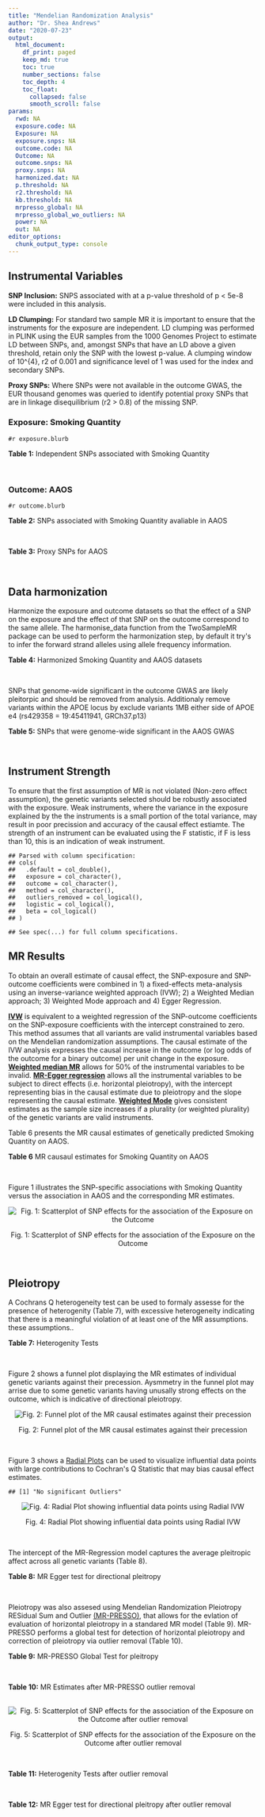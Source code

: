```yaml
---
title: "Mendelian Randomization Analysis"
author: "Dr. Shea Andrews"
date: "2020-07-23"
output:
  html_document:
    df_print: paged
    keep_md: true
    toc: true
    number_sections: false
    toc_depth: 4
    toc_float:
      collapsed: false
      smooth_scroll: false
params:
  rwd: NA
  exposure.code: NA
  Exposure: NA
  exposure.snps: NA
  outcome.code: NA
  Outcome: NA
  outcome.snps: NA
  proxy.snps: NA
  harmonized.dat: NA
  p.threshold: NA
  r2.threshold: NA
  kb.threshold: NA
  mrpresso_global: NA
  mrpresso_global_wo_outliers: NA
  power: NA
  out: NA
editor_options:
  chunk_output_type: console
---
```







## Instrumental Variables
**SNP Inclusion:** SNPS associated with at a p-value threshold of p < 5e-8 were included in this analysis.
<br>

**LD Clumping:** For standard two sample MR it is important to ensure that the instruments for the exposure are independent. LD clumping was performed in PLINK using the EUR samples from the 1000 Genomes Project to estimate LD between SNPs, and, amongst SNPs that have an LD above a given threshold, retain only the SNP with the lowest p-value. A clumping window of 10^{4}, r2 of 0.001 and significance level of 1 was used for the index and secondary SNPs.
<br>

**Proxy SNPs:** Where SNPs were not available in the outcome GWAS, the EUR thousand genomes was queried to identify potential proxy SNPs that are in linkage disequilibrium (r2 > 0.8) of the missing SNP.
<br>

### Exposure: Smoking Quantity
`#r exposure.blurb`
<br>

**Table 1:** Independent SNPs associated with Smoking Quantity
<div data-pagedtable="false">
  <script data-pagedtable-source type="application/json">
{"columns":[{"label":["SNP"],"name":[1],"type":["chr"],"align":["left"]},{"label":["CHROM"],"name":[2],"type":["dbl"],"align":["right"]},{"label":["POS"],"name":[3],"type":["dbl"],"align":["right"]},{"label":["REF"],"name":[4],"type":["chr"],"align":["left"]},{"label":["ALT"],"name":[5],"type":["chr"],"align":["left"]},{"label":["AF"],"name":[6],"type":["dbl"],"align":["right"]},{"label":["BETA"],"name":[7],"type":["dbl"],"align":["right"]},{"label":["SE"],"name":[8],"type":["dbl"],"align":["right"]},{"label":["Z"],"name":[9],"type":["dbl"],"align":["right"]},{"label":["P"],"name":[10],"type":["dbl"],"align":["right"]},{"label":["N"],"name":[11],"type":["dbl"],"align":["right"]},{"label":["TRAIT"],"name":[12],"type":["chr"],"align":["left"]}],"data":[{"1":"rs6663484","2":"1","3":"33878554","4":"T","5":"G","6":"0.3572470","7":"0.009431570","8":"0.001715454","9":"5.498","10":"3.843e-08","11":"335394","12":"Cigarettes_Per_Day"},{"1":"rs11264100","2":"1","3":"35591626","4":"A","5":"G","6":"0.8814240","7":"-0.010396900","8":"0.001714250","9":"-6.065","10":"1.323e-09","11":"335394","12":"Cigarettes_Per_Day"},{"1":"rs2072659","2":"1","3":"154548521","4":"C","5":"G","6":"0.1007260","7":"-0.012620500","8":"0.001711486","9":"-7.374","10":"1.659e-13","11":"335394","12":"Cigarettes_Per_Day"},{"1":"rs34973462","2":"1","3":"175993820","4":"C","5":"T","6":"0.4145770","7":"0.010078692","8":"0.001714646","9":"5.878","10":"4.157e-09","11":"335394","12":"Cigarettes_Per_Day"},{"1":"rs7599488","2":"2","3":"60718347","4":"C","5":"T","6":"0.4428680","7":"0.009946318","8":"0.001709871","9":"5.817","10":"5.974e-09","11":"337334","12":"Cigarettes_Per_Day"},{"1":"rs78408772","2":"2","3":"62710608","4":"C","5":"T","6":"0.0813701","7":"-0.009453846","8":"0.001710484","9":"-5.527","10":"3.250e-08","11":"337334","12":"Cigarettes_Per_Day"},{"1":"rs10204824","2":"2","3":"148372720","4":"A","5":"G","6":"0.5798550","7":"-0.012300300","8":"0.001706952","9":"-7.206","10":"5.754e-13","11":"337334","12":"Cigarettes_Per_Day"},{"1":"rs2084533","2":"3","3":"16872929","4":"C","5":"T","6":"0.3500730","7":"0.010643680","8":"0.001709005","9":"6.228","10":"4.718e-10","11":"337334","12":"Cigarettes_Per_Day"},{"1":"rs7431710","2":"3","3":"48935583","4":"G","5":"A","6":"0.6480000","7":"-0.012329218","8":"0.001711441","9":"-7.204","10":"5.832e-13","11":"335553","12":"Cigarettes_Per_Day"},{"1":"rs58889493","2":"3","3":"85622699","4":"T","5":"A","6":"0.6837700","7":"0.009410614","8":"0.001715074","9":"5.487","10":"4.095e-08","11":"335553","12":"Cigarettes_Per_Day"},{"1":"rs699165","2":"3","3":"136224697","4":"A","5":"G","6":"0.8056560","7":"0.009942930","8":"0.001709877","9":"5.815","10":"6.079e-09","11":"337334","12":"Cigarettes_Per_Day"},{"1":"rs28813180","2":"3","3":"158083918","4":"G","5":"A","6":"0.5027290","7":"-0.011008200","8":"0.001708552","9":"-6.443","10":"1.169e-10","11":"337334","12":"Cigarettes_Per_Day"},{"1":"rs1024323","2":"4","3":"3006043","4":"C","5":"T","6":"0.4675490","7":"-0.009949721","8":"0.001709868","9":"-5.819","10":"5.926e-09","11":"337334","12":"Cigarettes_Per_Day"},{"1":"rs11940255","2":"4","3":"67086288","4":"G","5":"A","6":"0.6773900","7":"-0.010943792","8":"0.001708633","9":"-6.405","10":"1.504e-10","11":"337334","12":"Cigarettes_Per_Day"},{"1":"rs10018253","2":"4","3":"67961464","4":"A","5":"C","6":"0.3268620","7":"0.022056800","8":"0.003634931","9":"6.068","10":"1.295e-09","11":"73380","12":"Cigarettes_Per_Day"},{"1":"rs7766641","2":"6","3":"26184102","4":"G","5":"A","6":"0.3434330","7":"-0.010904588","8":"0.001713211","9":"-6.365","10":"1.954e-10","11":"335553","12":"Cigarettes_Per_Day"},{"1":"rs215600","2":"7","3":"32333642","4":"G","5":"A","6":"0.6815510","7":"-0.016194228","8":"0.001702147","9":"-9.514","10":"1.829e-21","11":"337334","12":"Cigarettes_Per_Day"},{"1":"rs62447179","2":"7","3":"50339609","4":"G","5":"A","6":"0.3121600","7":"-0.009971783","8":"0.001709839","9":"-5.832","10":"5.466e-09","11":"337334","12":"Cigarettes_Per_Day"},{"1":"rs2741351","2":"8","3":"27418040","4":"A","5":"C","6":"0.8433190","7":"0.011704500","8":"0.001707690","9":"6.854","10":"7.189e-12","11":"337334","12":"Cigarettes_Per_Day"},{"1":"rs4236926","2":"8","3":"42578059","4":"T","5":"G","6":"0.7646630","7":"0.020466200","8":"0.001696893","9":"12.061","10":"1.700e-33","11":"337334","12":"Cigarettes_Per_Day"},{"1":"rs790564","2":"8","3":"64604218","4":"A","5":"C","6":"0.7583510","7":"-0.011035300","8":"0.001708519","9":"-6.459","10":"1.055e-10","11":"337334","12":"Cigarettes_Per_Day"},{"1":"rs112151537","2":"9","3":"136455785","4":"C","5":"T","6":"0.0419238","7":"0.012560790","8":"0.001706629","9":"7.360","10":"1.833e-13","11":"337334","12":"Cigarettes_Per_Day"},{"1":"rs3025383","2":"9","3":"136502369","4":"T","5":"C","6":"0.1737550","7":"-0.017286900","8":"0.001700802","9":"-10.164","10":"2.856e-24","11":"337334","12":"Cigarettes_Per_Day"},{"1":"rs11186852","2":"10","3":"93962124","4":"T","5":"C","6":"0.2589970","7":"0.009375700","8":"0.001710582","9":"5.481","10":"4.225e-08","11":"337334","12":"Cigarettes_Per_Day"},{"1":"rs7951365","2":"11","3":"16377044","4":"T","5":"C","6":"0.2905450","7":"0.011608000","8":"0.001707809","9":"6.797","10":"1.066e-11","11":"337334","12":"Cigarettes_Per_Day"},{"1":"rs10742683","2":"11","3":"43667625","4":"G","5":"A","6":"0.4711050","7":"-0.009435166","8":"0.001710509","9":"-5.516","10":"3.470e-08","11":"337334","12":"Cigarettes_Per_Day"},{"1":"rs113001570","2":"11","3":"46737412","4":"A","5":"T","6":"0.0538378","7":"0.010525000","8":"0.001709153","9":"6.158","10":"7.383e-10","11":"337334","12":"Cigarettes_Per_Day"},{"1":"rs7125588","2":"11","3":"113436072","4":"A","5":"G","6":"0.3864800","7":"-0.011853500","8":"0.001707506","9":"-6.942","10":"3.875e-12","11":"337334","12":"Cigarettes_Per_Day"},{"1":"rs11846838","2":"14","3":"104184737","4":"G","5":"A","6":"0.3943150","7":"0.010082117","8":"0.001709703","9":"5.897","10":"3.700e-09","11":"337334","12":"Cigarettes_Per_Day"},{"1":"rs632811","2":"15","3":"59155050","4":"A","5":"G","6":"0.3428420","7":"-0.011826700","8":"0.001832742","9":"-6.453","10":"1.097e-10","11":"292829","12":"Cigarettes_Per_Day"},{"1":"rs10519203","2":"15","3":"78814046","4":"G","5":"A","6":"0.6650290","7":"-0.060766535","8":"0.001663652","9":"-36.526","10":"4.310e-292","11":"330721","12":"Cigarettes_Per_Day"},{"1":"rs4887093","2":"15","3":"79043853","4":"C","5":"G","6":"0.3424310","7":"-0.030542300","8":"0.003612337","9":"-8.455","10":"2.780e-17","11":"73380","12":"Cigarettes_Per_Day"},{"1":"rs182317","2":"15","3":"89943601","4":"G","5":"T","6":"0.3247800","7":"-0.010572371","8":"0.001726101","9":"-6.125","10":"9.082e-10","11":"330721","12":"Cigarettes_Per_Day"},{"1":"rs1592485","2":"16","3":"52093549","4":"C","5":"A","6":"0.6552290","7":"-0.011163824","8":"0.001713294","9":"-6.516","10":"7.210e-11","11":"335394","12":"Cigarettes_Per_Day"},{"1":"rs12924872","2":"16","3":"69552215","4":"C","5":"T","6":"0.4650860","7":"-0.009492899","8":"0.001715378","9":"-5.534","10":"3.130e-08","11":"335394","12":"Cigarettes_Per_Day"},{"1":"rs258321","2":"16","3":"89756473","4":"A","5":"G","6":"0.3990170","7":"0.011058400","8":"0.001713425","9":"6.454","10":"1.086e-10","11":"335394","12":"Cigarettes_Per_Day"},{"1":"rs4485470","2":"18","3":"62125063","4":"G","5":"A","6":"0.6147690","7":"-0.010643685","8":"0.001709005","9":"-6.228","10":"4.729e-10","11":"337334","12":"Cigarettes_Per_Day"},{"1":"rs59208569","2":"19","3":"4044424","4":"G","5":"C","6":"0.8391680","7":"0.010931927","8":"0.001708648","9":"6.398","10":"1.576e-10","11":"337334","12":"Cigarettes_Per_Day"},{"1":"rs34406232","2":"19","3":"41305530","4":"C","5":"A","6":"0.0251468","7":"-0.016630341","8":"0.001718543","9":"-9.677","10":"3.793e-22","11":"330721","12":"Cigarettes_Per_Day"},{"1":"rs56113850","2":"19","3":"41353107","4":"T","5":"C","6":"0.5750370","7":"0.036126600","8":"0.001694336","9":"21.322","10":"7.140e-101","11":"330721","12":"Cigarettes_Per_Day"},{"1":"rs117875279","2":"19","3":"41498715","4":"G","5":"A","6":"0.0172289","7":"-0.010721377","8":"0.001725914","9":"-6.212","10":"5.230e-10","11":"330721","12":"Cigarettes_Per_Day"},{"1":"rs6078373","2":"20","3":"11863500","4":"G","5":"A","6":"0.4282090","7":"0.011213272","8":"0.001708299","9":"6.564","10":"5.243e-11","11":"337334","12":"Cigarettes_Per_Day"},{"1":"rs1737894","2":"20","3":"31054702","4":"C","5":"G","6":"0.4553280","7":"0.011746800","8":"0.001707638","9":"6.879","10":"6.042e-12","11":"337334","12":"Cigarettes_Per_Day"},{"1":"rs2273500","2":"20","3":"61986949","4":"T","5":"C","6":"0.1678790","7":"0.018190100","8":"0.001699691","9":"10.702","10":"9.928e-27","11":"337334","12":"Cigarettes_Per_Day"},{"1":"rs7281463","2":"21","3":"40520783","4":"A","5":"C","6":"0.3389620","7":"0.009589740","8":"0.001710316","9":"5.607","10":"2.061e-08","11":"337334","12":"Cigarettes_Per_Day"}],"options":{"columns":{"min":{},"max":[10]},"rows":{"min":[10],"max":[10]},"pages":{}}}
  </script>
</div>
<br>

### Outcome: AAOS
`#r outcome.blurb`
<br>

**Table 2:** SNPs associated with Smoking Quantity avaliable in AAOS
<div data-pagedtable="false">
  <script data-pagedtable-source type="application/json">
{"columns":[{"label":["SNP"],"name":[1],"type":["chr"],"align":["left"]},{"label":["CHROM"],"name":[2],"type":["dbl"],"align":["right"]},{"label":["POS"],"name":[3],"type":["dbl"],"align":["right"]},{"label":["REF"],"name":[4],"type":["chr"],"align":["left"]},{"label":["ALT"],"name":[5],"type":["chr"],"align":["left"]},{"label":["AF"],"name":[6],"type":["dbl"],"align":["right"]},{"label":["BETA"],"name":[7],"type":["dbl"],"align":["right"]},{"label":["SE"],"name":[8],"type":["dbl"],"align":["right"]},{"label":["Z"],"name":[9],"type":["dbl"],"align":["right"]},{"label":["P"],"name":[10],"type":["dbl"],"align":["right"]},{"label":["N"],"name":[11],"type":["dbl"],"align":["right"]},{"label":["TRAIT"],"name":[12],"type":["chr"],"align":["left"]}],"data":[{"1":"rs6663484","2":"1","3":"33878554","4":"T","5":"G","6":"0.3541","7":"-0.0279","8":"0.0143","9":"-1.9510500","10":"0.051180","11":"40255","12":"AAOS"},{"1":"rs11264100","2":"1","3":"35591626","4":"A","5":"G","6":"0.8889","7":"-0.0297","8":"0.0420","9":"-0.7071430","10":"0.479200","11":"40255","12":"AAOS"},{"1":"rs2072659","2":"1","3":"154548521","4":"C","5":"G","6":"0.1113","7":"-0.0228","8":"0.0518","9":"-0.4401540","10":"0.660300","11":"40255","12":"AAOS"},{"1":"rs34973462","2":"1","3":"175993820","4":"C","5":"T","6":"0.3430","7":"-0.0224","8":"0.0130","9":"-1.7230769","10":"0.085150","11":"40255","12":"AAOS"},{"1":"rs7599488","2":"2","3":"60718347","4":"C","5":"T","6":"0.4209","7":"-0.0049","8":"0.0195","9":"-0.2512821","10":"0.801700","11":"40255","12":"AAOS"},{"1":"rs78408772","2":"2","3":"62710608","4":"C","5":"T","6":"0.1124","7":"0.0333","8":"0.0419","9":"0.7947494","10":"0.426700","11":"40255","12":"AAOS"},{"1":"rs10204824","2":"2","3":"148372720","4":"A","5":"G","6":"0.6676","7":"-0.0262","8":"0.0273","9":"-0.9597070","10":"0.337300","11":"40255","12":"AAOS"},{"1":"rs2084533","2":"3","3":"16872929","4":"C","5":"T","6":"0.3091","7":"0.0099","8":"0.0132","9":"0.7500000","10":"0.455600","11":"40255","12":"AAOS"},{"1":"rs7431710","2":"3","3":"48935583","4":"G","5":"A","6":"0.6491","7":"0.0091","8":"0.0127","9":"0.7165354","10":"0.472700","11":"40255","12":"AAOS"},{"1":"rs58889493","2":"3","3":"85622699","4":"T","5":"A","6":"0.6195","7":"0.0227","8":"0.0263","9":"0.8631179","10":"0.387400","11":"40255","12":"AAOS"},{"1":"rs699165","2":"3","3":"136224697","4":"A","5":"G","6":"0.7263","7":"-0.0186","8":"0.0293","9":"-0.6348120","10":"0.524800","11":"40255","12":"AAOS"},{"1":"rs28813180","2":"3","3":"158083918","4":"G","5":"A","6":"0.5016","7":"0.0036","8":"0.0121","9":"0.2975207","10":"0.767500","11":"40255","12":"AAOS"},{"1":"rs1024323","2":"4","3":"3006043","4":"C","5":"T","6":"0.3766","7":"-0.0026","8":"0.0124","9":"-0.2096774","10":"0.833100","11":"40255","12":"AAOS"},{"1":"rs11940255","2":"4","3":"67086288","4":"G","5":"A","6":"0.6939","7":"-0.0251","8":"0.0148","9":"-1.6959459","10":"0.089990","11":"40255","12":"AAOS"},{"1":"rs10018253","2":"4","3":"67961464","4":"A","5":"C","6":"0.2547","7":"-0.0114","8":"0.0139","9":"-0.8201440","10":"0.414300","11":"40255","12":"AAOS"},{"1":"rs7766641","2":"6","3":"26184102","4":"G","5":"A","6":"0.2708","7":"0.0023","8":"0.0212","9":"0.1084906","10":"0.914700","11":"40255","12":"AAOS"},{"1":"rs215600","2":"7","3":"32333642","4":"G","5":"A","6":"0.6426","7":"-0.0250","8":"0.0126","9":"-1.9841270","10":"0.046860","11":"40255","12":"AAOS"},{"1":"rs62447179","2":"7","3":"50339609","4":"G","5":"A","6":"0.2907","7":"0.0113","8":"0.0151","9":"0.7483444","10":"0.453100","11":"40255","12":"AAOS"},{"1":"rs2741351","2":"8","3":"27418040","4":"A","5":"C","6":"0.8331","7":"0.0329","8":"0.0253","9":"1.3004000","10":"0.192500","11":"40255","12":"AAOS"},{"1":"rs4236926","2":"8","3":"42578059","4":"T","5":"G","6":"0.7782","7":"0.0377","8":"0.0233","9":"1.6180300","10":"0.105000","11":"40255","12":"AAOS"},{"1":"rs790564","2":"8","3":"64604218","4":"A","5":"C","6":"0.7271","7":"0.0210","8":"0.0151","9":"1.3907300","10":"0.165400","11":"40255","12":"AAOS"},{"1":"rs112151537","2":"9","3":"136455785","4":"C","5":"T","6":"0.0521","7":"-0.0097","8":"0.0734","9":"-0.1321526","10":"0.894700","11":"40255","12":"AAOS"},{"1":"rs3025383","2":"9","3":"136502369","4":"T","5":"C","6":"0.1812","7":"-0.0328","8":"0.0255","9":"-1.2862700","10":"0.197700","11":"40255","12":"AAOS"},{"1":"rs11186852","2":"10","3":"93962124","4":"T","5":"C","6":"0.2868","7":"-0.0056","8":"0.0150","9":"-0.3733330","10":"0.709900","11":"40255","12":"AAOS"},{"1":"rs7951365","2":"11","3":"16377044","4":"T","5":"C","6":"0.3203","7":"0.0415","8":"0.0131","9":"3.1679400","10":"0.001540","11":"40255","12":"AAOS"},{"1":"rs10742683","2":"11","3":"43667625","4":"G","5":"A","6":"0.4129","7":"-0.0102","8":"0.0193","9":"-0.5284974","10":"0.597800","11":"40255","12":"AAOS"},{"1":"rs113001570","2":"11","3":"46737412","4":"A","5":"T","6":"0.0548","7":"-0.0105","8":"0.0589","9":"-0.1782680","10":"0.858700","11":"40255","12":"AAOS"},{"1":"rs7125588","2":"11","3":"113436072","4":"A","5":"G","6":"0.4382","7":"-0.0224","8":"0.0123","9":"-1.8211400","10":"0.068210","11":"40255","12":"AAOS"},{"1":"rs11846838","2":"14","3":"104184737","4":"G","5":"A","6":"0.3064","7":"-0.0373","8":"0.0281","9":"-1.3274021","10":"0.183700","11":"40255","12":"AAOS"},{"1":"rs632811","2":"15","3":"59155050","4":"A","5":"G","6":"0.3167","7":"-0.0841","8":"0.0285","9":"-2.9508800","10":"0.003204","11":"40255","12":"AAOS"},{"1":"rs10519203","2":"15","3":"78814046","4":"G","5":"A","6":"0.6596","7":"0.0016","8":"0.0129","9":"0.1240310","10":"0.901300","11":"40255","12":"AAOS"},{"1":"rs4887093","2":"15","3":"79043853","4":"C","5":"T","6":"0.9711","7":"0.1480","8":"0.1435","9":"1.0313589","10":"0.302300","11":"40255","12":"AAOS"},{"1":"rs182317","2":"15","3":"89943601","4":"G","5":"T","6":"0.3373","7":"0.0030","8":"0.0277","9":"0.1083032","10":"0.912500","11":"40255","12":"AAOS"},{"1":"rs1592485","2":"16","3":"52093549","4":"C","5":"A","6":"0.6119","7":"-0.0171","8":"0.0124","9":"-1.3790323","10":"0.166500","11":"40255","12":"AAOS"},{"1":"rs12924872","2":"16","3":"69552215","4":"C","5":"T","6":"0.4668","7":"-0.0181","8":"0.0137","9":"-1.3211679","10":"0.187800","11":"40255","12":"AAOS"},{"1":"rs258321","2":"16","3":"89756473","4":"A","5":"G","6":"0.4758","7":"-0.0198","8":"0.0260","9":"-0.7615380","10":"0.447500","11":"40255","12":"AAOS"},{"1":"rs4485470","2":"18","3":"62125063","4":"G","5":"A","6":"0.5787","7":"-0.0376","8":"0.0261","9":"-1.4406130","10":"0.149900","11":"40255","12":"AAOS"},{"1":"rs59208569","2":"19","3":"4044424","4":"G","5":"C","6":"0.8208","7":"0.0491","8":"0.0365","9":"1.3452055","10":"0.179200","11":"40255","12":"AAOS"},{"1":"rs34406232","2":"19","3":"41305530","4":"C","5":"A","6":"0.0234","7":"0.0541","8":"0.0453","9":"1.1942605","10":"0.232700","11":"40255","12":"AAOS"},{"1":"rs56113850","2":"19","3":"41353107","4":"T","5":"C","6":"0.5553","7":"-0.0297","8":"0.0289","9":"-1.0276800","10":"0.303700","11":"40255","12":"AAOS"},{"1":"rs117875279","2":"19","3":"41498715","4":"G","5":"A","6":"0.0116","7":"0.0813","8":"0.0664","9":"1.2243976","10":"0.220900","11":"40255","12":"AAOS"},{"1":"rs6078373","2":"20","3":"11863500","4":"G","5":"A","6":"0.3981","7":"0.0067","8":"0.0125","9":"0.5360000","10":"0.589300","11":"40255","12":"AAOS"},{"1":"rs1737894","2":"20","3":"31054702","4":"C","5":"G","6":"0.3784","7":"-0.0050","8":"0.0195","9":"-0.2564100","10":"0.797800","11":"40255","12":"AAOS"},{"1":"rs2273500","2":"20","3":"61986949","4":"T","5":"C","6":"0.1516","7":"0.0176","8":"0.0443","9":"0.3972910","10":"0.690300","11":"40255","12":"AAOS"},{"1":"rs7281463","2":"21","3":"40520783","4":"A","5":"C","6":"0.4175","7":"-0.0183","8":"0.0137","9":"-1.3357700","10":"0.181800","11":"40255","12":"AAOS"}],"options":{"columns":{"min":{},"max":[10]},"rows":{"min":[10],"max":[10]},"pages":{}}}
  </script>
</div>
<br>

**Table 3:** Proxy SNPs for AAOS
<div data-pagedtable="false">
  <script data-pagedtable-source type="application/json">
{"columns":[{"label":["proxy.outcome"],"name":[1],"type":["lgl"],"align":["right"]},{"label":["target_snp"],"name":[2],"type":["lgl"],"align":["right"]},{"label":["proxy_snp"],"name":[3],"type":["lgl"],"align":["right"]},{"label":["ld.r2"],"name":[4],"type":["lgl"],"align":["right"]},{"label":["Dprime"],"name":[5],"type":["lgl"],"align":["right"]},{"label":["ref.proxy"],"name":[6],"type":["lgl"],"align":["right"]},{"label":["alt.proxy"],"name":[7],"type":["lgl"],"align":["right"]},{"label":["CHROM"],"name":[8],"type":["lgl"],"align":["right"]},{"label":["POS"],"name":[9],"type":["lgl"],"align":["right"]},{"label":["ALT.proxy"],"name":[10],"type":["lgl"],"align":["right"]},{"label":["REF.proxy"],"name":[11],"type":["lgl"],"align":["right"]},{"label":["AF"],"name":[12],"type":["lgl"],"align":["right"]},{"label":["BETA"],"name":[13],"type":["lgl"],"align":["right"]},{"label":["SE"],"name":[14],"type":["lgl"],"align":["right"]},{"label":["P"],"name":[15],"type":["lgl"],"align":["right"]},{"label":["N"],"name":[16],"type":["lgl"],"align":["right"]},{"label":["ref"],"name":[17],"type":["lgl"],"align":["right"]},{"label":["alt"],"name":[18],"type":["lgl"],"align":["right"]},{"label":["ALT"],"name":[19],"type":["lgl"],"align":["right"]},{"label":["REF"],"name":[20],"type":["lgl"],"align":["right"]},{"label":["PHASE"],"name":[21],"type":["lgl"],"align":["right"]}],"data":[{"1":"NA","2":"NA","3":"NA","4":"NA","5":"NA","6":"NA","7":"NA","8":"NA","9":"NA","10":"NA","11":"NA","12":"NA","13":"NA","14":"NA","15":"NA","16":"NA","17":"NA","18":"NA","19":"NA","20":"NA","21":"NA"}],"options":{"columns":{"min":{},"max":[10]},"rows":{"min":[10],"max":[10]},"pages":{}}}
  </script>
</div>
<br>

## Data harmonization
Harmonize the exposure and outcome datasets so that the effect of a SNP on the exposure and the effect of that SNP on the outcome correspond to the same allele. The harmonise_data function from the TwoSampleMR package can be used to perform the harmonization step, by default it try's to infer the forward strand alleles using allele frequency information.
<br>

**Table 4:** Harmonized Smoking Quantity and AAOS datasets
<div data-pagedtable="false">
  <script data-pagedtable-source type="application/json">
{"columns":[{"label":["SNP"],"name":[1],"type":["chr"],"align":["left"]},{"label":["effect_allele.exposure"],"name":[2],"type":["chr"],"align":["left"]},{"label":["other_allele.exposure"],"name":[3],"type":["chr"],"align":["left"]},{"label":["effect_allele.outcome"],"name":[4],"type":["chr"],"align":["left"]},{"label":["other_allele.outcome"],"name":[5],"type":["chr"],"align":["left"]},{"label":["beta.exposure"],"name":[6],"type":["dbl"],"align":["right"]},{"label":["beta.outcome"],"name":[7],"type":["dbl"],"align":["right"]},{"label":["eaf.exposure"],"name":[8],"type":["dbl"],"align":["right"]},{"label":["eaf.outcome"],"name":[9],"type":["dbl"],"align":["right"]},{"label":["remove"],"name":[10],"type":["lgl"],"align":["right"]},{"label":["palindromic"],"name":[11],"type":["lgl"],"align":["right"]},{"label":["ambiguous"],"name":[12],"type":["lgl"],"align":["right"]},{"label":["id.outcome"],"name":[13],"type":["chr"],"align":["left"]},{"label":["chr.outcome"],"name":[14],"type":["dbl"],"align":["right"]},{"label":["pos.outcome"],"name":[15],"type":["dbl"],"align":["right"]},{"label":["se.outcome"],"name":[16],"type":["dbl"],"align":["right"]},{"label":["z.outcome"],"name":[17],"type":["dbl"],"align":["right"]},{"label":["pval.outcome"],"name":[18],"type":["dbl"],"align":["right"]},{"label":["samplesize.outcome"],"name":[19],"type":["dbl"],"align":["right"]},{"label":["outcome"],"name":[20],"type":["chr"],"align":["left"]},{"label":["mr_keep.outcome"],"name":[21],"type":["lgl"],"align":["right"]},{"label":["pval_origin.outcome"],"name":[22],"type":["chr"],"align":["left"]},{"label":["chr.exposure"],"name":[23],"type":["dbl"],"align":["right"]},{"label":["pos.exposure"],"name":[24],"type":["dbl"],"align":["right"]},{"label":["se.exposure"],"name":[25],"type":["dbl"],"align":["right"]},{"label":["z.exposure"],"name":[26],"type":["dbl"],"align":["right"]},{"label":["pval.exposure"],"name":[27],"type":["dbl"],"align":["right"]},{"label":["samplesize.exposure"],"name":[28],"type":["dbl"],"align":["right"]},{"label":["exposure"],"name":[29],"type":["chr"],"align":["left"]},{"label":["mr_keep.exposure"],"name":[30],"type":["lgl"],"align":["right"]},{"label":["pval_origin.exposure"],"name":[31],"type":["chr"],"align":["left"]},{"label":["id.exposure"],"name":[32],"type":["chr"],"align":["left"]},{"label":["action"],"name":[33],"type":["dbl"],"align":["right"]},{"label":["mr_keep"],"name":[34],"type":["lgl"],"align":["right"]},{"label":["pt"],"name":[35],"type":["dbl"],"align":["right"]},{"label":["pleitropy_keep"],"name":[36],"type":["lgl"],"align":["right"]},{"label":["mrpresso_RSSobs"],"name":[37],"type":["dbl"],"align":["right"]},{"label":["mrpresso_pval"],"name":[38],"type":["dbl"],"align":["right"]},{"label":["mrpresso_keep"],"name":[39],"type":["lgl"],"align":["right"]}],"data":[{"1":"rs10018253","2":"C","3":"A","4":"C","5":"A","6":"0.022056800","7":"-0.0114","8":"0.3268620","9":"0.2547","10":"FALSE","11":"FALSE","12":"FALSE","13":"oUbR69","14":"4","15":"67961464","16":"0.0139","17":"-0.8201440","18":"0.414300","19":"40255","20":"Huang2017aaos","21":"TRUE","22":"reported","23":"4","24":"67961464","25":"0.003634931","26":"6.068","27":"1.295e-09","28":"73380","29":"Liu2019smkcpd23andMe","30":"TRUE","31":"reported","32":"4Xa8Qv","33":"2","34":"TRUE","35":"5e-08","36":"TRUE","37":"2.521390e-04","38":"1.0000","39":"TRUE"},{"1":"rs10204824","2":"G","3":"A","4":"G","5":"A","6":"-0.012300300","7":"-0.0262","8":"0.5798550","9":"0.6676","10":"FALSE","11":"FALSE","12":"FALSE","13":"oUbR69","14":"2","15":"148372720","16":"0.0273","17":"-0.9597070","18":"0.337300","19":"40255","20":"Huang2017aaos","21":"TRUE","22":"reported","23":"2","24":"148372720","25":"0.001706952","26":"-7.206","27":"5.754e-13","28":"337334","29":"Liu2019smkcpd23andMe","30":"TRUE","31":"reported","32":"4Xa8Qv","33":"2","34":"TRUE","35":"5e-08","36":"TRUE","37":"5.927172e-04","38":"1.0000","39":"TRUE"},{"1":"rs1024323","2":"T","3":"C","4":"T","5":"C","6":"-0.009949721","7":"-0.0026","8":"0.4675490","9":"0.3766","10":"FALSE","11":"FALSE","12":"FALSE","13":"oUbR69","14":"4","15":"3006043","16":"0.0124","17":"-0.2096774","18":"0.833100","19":"40255","20":"Huang2017aaos","21":"TRUE","22":"reported","23":"4","24":"3006043","25":"0.001709868","26":"-5.819","27":"5.926e-09","28":"337334","29":"Liu2019smkcpd23andMe","30":"TRUE","31":"reported","32":"4Xa8Qv","33":"2","34":"TRUE","35":"5e-08","36":"TRUE","37":"1.042873e-06","38":"1.0000","39":"TRUE"},{"1":"rs10519203","2":"A","3":"G","4":"A","5":"G","6":"-0.060766535","7":"0.0016","8":"0.6650290","9":"0.6596","10":"FALSE","11":"FALSE","12":"FALSE","13":"oUbR69","14":"15","15":"78814046","16":"0.0129","17":"0.1240310","18":"0.901300","19":"40255","20":"Huang2017aaos","21":"TRUE","22":"reported","23":"15","24":"78814046","25":"0.001663652","26":"-36.526","27":"1.000e-200","28":"330721","29":"Liu2019smkcpd23andMe","30":"TRUE","31":"reported","32":"4Xa8Qv","33":"2","34":"TRUE","35":"5e-08","36":"TRUE","37":"5.677560e-04","38":"1.0000","39":"TRUE"},{"1":"rs10742683","2":"A","3":"G","4":"A","5":"G","6":"-0.009435166","7":"-0.0102","8":"0.4711050","9":"0.4129","10":"FALSE","11":"FALSE","12":"FALSE","13":"oUbR69","14":"11","15":"43667625","16":"0.0193","17":"-0.5284974","18":"0.597800","19":"40255","20":"Huang2017aaos","21":"TRUE","22":"reported","23":"11","24":"43667625","25":"0.001710509","26":"-5.516","27":"3.470e-08","28":"337334","29":"Liu2019smkcpd23andMe","30":"TRUE","31":"reported","32":"4Xa8Qv","33":"2","34":"TRUE","35":"5e-08","36":"TRUE","37":"7.634323e-05","38":"1.0000","39":"TRUE"},{"1":"rs11186852","2":"C","3":"T","4":"C","5":"T","6":"0.009375700","7":"-0.0056","8":"0.2589970","9":"0.2868","10":"FALSE","11":"FALSE","12":"FALSE","13":"oUbR69","14":"10","15":"93962124","16":"0.0150","17":"-0.3733330","18":"0.709900","19":"40255","20":"Huang2017aaos","21":"TRUE","22":"reported","23":"10","24":"93962124","25":"0.001710582","26":"5.481","27":"4.225e-08","28":"337334","29":"Liu2019smkcpd23andMe","30":"TRUE","31":"reported","32":"4Xa8Qv","33":"2","34":"TRUE","35":"5e-08","36":"TRUE","37":"5.138743e-05","38":"1.0000","39":"TRUE"},{"1":"rs112151537","2":"T","3":"C","4":"T","5":"C","6":"0.012560790","7":"-0.0097","8":"0.0419238","9":"0.0521","10":"FALSE","11":"FALSE","12":"FALSE","13":"oUbR69","14":"9","15":"136455785","16":"0.0734","17":"-0.1321526","18":"0.894700","19":"40255","20":"Huang2017aaos","21":"TRUE","22":"reported","23":"9","24":"136455785","25":"0.001706629","26":"7.360","27":"1.833e-13","28":"337334","29":"Liu2019smkcpd23andMe","30":"TRUE","31":"reported","32":"4Xa8Qv","33":"2","34":"TRUE","35":"5e-08","36":"TRUE","37":"1.373777e-04","38":"1.0000","39":"TRUE"},{"1":"rs11264100","2":"G","3":"A","4":"G","5":"A","6":"-0.010396900","7":"-0.0297","8":"0.8814240","9":"0.8889","10":"FALSE","11":"FALSE","12":"FALSE","13":"oUbR69","14":"1","15":"35591626","16":"0.0420","17":"-0.7071430","18":"0.479200","19":"40255","20":"Huang2017aaos","21":"TRUE","22":"reported","23":"1","24":"35591626","25":"0.001714250","26":"-6.065","27":"1.323e-09","28":"335394","29":"Liu2019smkcpd23andMe","30":"TRUE","31":"reported","32":"4Xa8Qv","33":"2","34":"TRUE","35":"5e-08","36":"TRUE","37":"7.881869e-04","38":"1.0000","39":"TRUE"},{"1":"rs113001570","2":"T","3":"A","4":"T","5":"A","6":"0.010525000","7":"-0.0105","8":"0.0538378","9":"0.0548","10":"FALSE","11":"TRUE","12":"FALSE","13":"oUbR69","14":"11","15":"46737412","16":"0.0589","17":"-0.1782680","18":"0.858700","19":"40255","20":"Huang2017aaos","21":"TRUE","22":"reported","23":"11","24":"46737412","25":"0.001709153","26":"6.158","27":"7.383e-10","28":"337334","29":"Liu2019smkcpd23andMe","30":"TRUE","31":"reported","32":"4Xa8Qv","33":"2","34":"TRUE","35":"5e-08","36":"TRUE","37":"1.487352e-04","38":"1.0000","39":"TRUE"},{"1":"rs117875279","2":"A","3":"G","4":"A","5":"G","6":"-0.010721377","7":"0.0813","8":"0.0172289","9":"0.0116","10":"FALSE","11":"FALSE","12":"FALSE","13":"oUbR69","14":"19","15":"41498715","16":"0.0664","17":"1.2243976","18":"0.220900","19":"40255","20":"Huang2017aaos","21":"TRUE","22":"reported","23":"19","24":"41498715","25":"0.001725914","26":"-6.212","27":"5.230e-10","28":"330721","29":"Liu2019smkcpd23andMe","30":"TRUE","31":"reported","32":"4Xa8Qv","33":"2","34":"TRUE","35":"5e-08","36":"TRUE","37":"6.900481e-03","38":"1.0000","39":"TRUE"},{"1":"rs11846838","2":"A","3":"G","4":"A","5":"G","6":"0.010082117","7":"-0.0373","8":"0.3943150","9":"0.3064","10":"FALSE","11":"FALSE","12":"FALSE","13":"oUbR69","14":"14","15":"104184737","16":"0.0281","17":"-1.3274021","18":"0.183700","19":"40255","20":"Huang2017aaos","21":"TRUE","22":"reported","23":"14","24":"104184737","25":"0.001709703","26":"5.897","27":"3.700e-09","28":"337334","29":"Liu2019smkcpd23andMe","30":"TRUE","31":"reported","32":"4Xa8Qv","33":"2","34":"TRUE","35":"5e-08","36":"TRUE","37":"1.523672e-03","38":"1.0000","39":"TRUE"},{"1":"rs11940255","2":"A","3":"G","4":"A","5":"G","6":"-0.010943792","7":"-0.0251","8":"0.6773900","9":"0.6939","10":"FALSE","11":"FALSE","12":"FALSE","13":"oUbR69","14":"4","15":"67086288","16":"0.0148","17":"-1.6959459","18":"0.089990","19":"40255","20":"Huang2017aaos","21":"TRUE","22":"reported","23":"4","24":"67086288","25":"0.001708633","26":"-6.405","27":"1.504e-10","28":"337334","29":"Liu2019smkcpd23andMe","30":"TRUE","31":"reported","32":"4Xa8Qv","33":"2","34":"TRUE","35":"5e-08","36":"TRUE","37":"5.594126e-04","38":"1.0000","39":"TRUE"},{"1":"rs12924872","2":"T","3":"C","4":"T","5":"C","6":"-0.009492899","7":"-0.0181","8":"0.4650860","9":"0.4668","10":"FALSE","11":"FALSE","12":"FALSE","13":"oUbR69","14":"16","15":"69552215","16":"0.0137","17":"-1.3211679","18":"0.187800","19":"40255","20":"Huang2017aaos","21":"TRUE","22":"reported","23":"16","24":"69552215","25":"0.001715378","26":"-5.534","27":"3.130e-08","28":"335394","29":"Liu2019smkcpd23andMe","30":"TRUE","31":"reported","32":"4Xa8Qv","33":"2","34":"TRUE","35":"5e-08","36":"TRUE","37":"2.812021e-04","38":"1.0000","39":"TRUE"},{"1":"rs1592485","2":"A","3":"C","4":"A","5":"C","6":"-0.011163824","7":"-0.0171","8":"0.6552290","9":"0.6119","10":"FALSE","11":"FALSE","12":"FALSE","13":"oUbR69","14":"16","15":"52093549","16":"0.0124","17":"-1.3790323","18":"0.166500","19":"40255","20":"Huang2017aaos","21":"TRUE","22":"reported","23":"16","24":"52093549","25":"0.001713294","26":"-6.516","27":"7.210e-11","28":"335394","29":"Liu2019smkcpd23andMe","30":"TRUE","31":"reported","32":"4Xa8Qv","33":"2","34":"TRUE","35":"5e-08","36":"TRUE","37":"2.436734e-04","38":"1.0000","39":"TRUE"},{"1":"rs1737894","2":"G","3":"C","4":"G","5":"C","6":"0.011746800","7":"-0.0050","8":"0.4553280","9":"0.3784","10":"FALSE","11":"TRUE","12":"TRUE","13":"oUbR69","14":"20","15":"31054702","16":"0.0195","17":"-0.2564100","18":"0.797800","19":"40255","20":"Huang2017aaos","21":"TRUE","22":"reported","23":"20","24":"31054702","25":"0.001707638","26":"6.879","27":"6.042e-12","28":"337334","29":"Liu2019smkcpd23andMe","30":"TRUE","31":"reported","32":"4Xa8Qv","33":"2","34":"FALSE","35":"5e-08","36":"TRUE","37":"NA","38":"NA","39":"NA"},{"1":"rs182317","2":"T","3":"G","4":"T","5":"G","6":"-0.010572371","7":"0.0030","8":"0.3247800","9":"0.3373","10":"FALSE","11":"FALSE","12":"FALSE","13":"oUbR69","14":"15","15":"89943601","16":"0.0277","17":"0.1083032","18":"0.912500","19":"40255","20":"Huang2017aaos","21":"TRUE","22":"reported","23":"15","24":"89943601","25":"0.001726101","26":"-6.125","27":"9.082e-10","28":"330721","29":"Liu2019smkcpd23andMe","30":"TRUE","31":"reported","32":"4Xa8Qv","33":"2","34":"TRUE","35":"5e-08","36":"TRUE","37":"2.218696e-05","38":"1.0000","39":"TRUE"},{"1":"rs2072659","2":"G","3":"C","4":"G","5":"C","6":"-0.012620500","7":"-0.0228","8":"0.1007260","9":"0.1113","10":"FALSE","11":"TRUE","12":"FALSE","13":"oUbR69","14":"1","15":"154548521","16":"0.0518","17":"-0.4401540","18":"0.660300","19":"40255","20":"Huang2017aaos","21":"TRUE","22":"reported","23":"1","24":"154548521","25":"0.001711486","26":"-7.374","27":"1.659e-13","28":"335394","29":"Liu2019smkcpd23andMe","30":"TRUE","31":"reported","32":"4Xa8Qv","33":"2","34":"TRUE","35":"5e-08","36":"TRUE","37":"4.329270e-04","38":"1.0000","39":"TRUE"},{"1":"rs2084533","2":"T","3":"C","4":"T","5":"C","6":"0.010643680","7":"0.0099","8":"0.3500730","9":"0.3091","10":"FALSE","11":"FALSE","12":"FALSE","13":"oUbR69","14":"3","15":"16872929","16":"0.0132","17":"0.7500000","18":"0.455600","19":"40255","20":"Huang2017aaos","21":"TRUE","22":"reported","23":"3","24":"16872929","25":"0.001709005","26":"6.228","27":"4.718e-10","28":"337334","29":"Liu2019smkcpd23andMe","30":"TRUE","31":"reported","32":"4Xa8Qv","33":"2","34":"TRUE","35":"5e-08","36":"TRUE","37":"6.926084e-05","38":"1.0000","39":"TRUE"},{"1":"rs215600","2":"A","3":"G","4":"A","5":"G","6":"-0.016194228","7":"-0.0250","8":"0.6815510","9":"0.6426","10":"FALSE","11":"FALSE","12":"FALSE","13":"oUbR69","14":"7","15":"32333642","16":"0.0126","17":"-1.9841270","18":"0.046860","19":"40255","20":"Huang2017aaos","21":"TRUE","22":"reported","23":"7","24":"32333642","25":"0.001702147","26":"-9.514","27":"1.829e-21","28":"337334","29":"Liu2019smkcpd23andMe","30":"TRUE","31":"reported","32":"4Xa8Qv","33":"2","34":"TRUE","35":"5e-08","36":"TRUE","37":"5.435851e-04","38":"1.0000","39":"TRUE"},{"1":"rs2273500","2":"C","3":"T","4":"C","5":"T","6":"0.018190100","7":"0.0176","8":"0.1678790","9":"0.1516","10":"FALSE","11":"FALSE","12":"FALSE","13":"oUbR69","14":"20","15":"61986949","16":"0.0443","17":"0.3972910","18":"0.690300","19":"40255","20":"Huang2017aaos","21":"TRUE","22":"reported","23":"20","24":"61986949","25":"0.001699691","26":"10.702","27":"9.928e-27","28":"337334","29":"Liu2019smkcpd23andMe","30":"TRUE","31":"reported","32":"4Xa8Qv","33":"2","34":"TRUE","35":"5e-08","36":"TRUE","37":"2.173851e-04","38":"1.0000","39":"TRUE"},{"1":"rs258321","2":"G","3":"A","4":"G","5":"A","6":"0.011058400","7":"-0.0198","8":"0.3990170","9":"0.4758","10":"FALSE","11":"FALSE","12":"FALSE","13":"oUbR69","14":"16","15":"89756473","16":"0.0260","17":"-0.7615380","18":"0.447500","19":"40255","20":"Huang2017aaos","21":"TRUE","22":"reported","23":"16","24":"89756473","25":"0.001713425","26":"6.454","27":"1.086e-10","28":"335394","29":"Liu2019smkcpd23andMe","30":"TRUE","31":"reported","32":"4Xa8Qv","33":"2","34":"TRUE","35":"5e-08","36":"TRUE","37":"4.693531e-04","38":"1.0000","39":"TRUE"},{"1":"rs2741351","2":"C","3":"A","4":"C","5":"A","6":"0.011704500","7":"0.0329","8":"0.8433190","9":"0.8331","10":"FALSE","11":"FALSE","12":"FALSE","13":"oUbR69","14":"8","15":"27418040","16":"0.0253","17":"1.3004000","18":"0.192500","19":"40255","20":"Huang2017aaos","21":"TRUE","22":"reported","23":"8","24":"27418040","25":"0.001707690","26":"6.854","27":"7.189e-12","28":"337334","29":"Liu2019smkcpd23andMe","30":"TRUE","31":"reported","32":"4Xa8Qv","33":"2","34":"TRUE","35":"5e-08","36":"TRUE","37":"9.723269e-04","38":"1.0000","39":"TRUE"},{"1":"rs28813180","2":"A","3":"G","4":"A","5":"G","6":"-0.011008200","7":"0.0036","8":"0.5027290","9":"0.5016","10":"FALSE","11":"FALSE","12":"FALSE","13":"oUbR69","14":"3","15":"158083918","16":"0.0121","17":"0.2975207","18":"0.767500","19":"40255","20":"Huang2017aaos","21":"TRUE","22":"reported","23":"3","24":"158083918","25":"0.001708552","26":"-6.443","27":"1.169e-10","28":"337334","29":"Liu2019smkcpd23andMe","30":"TRUE","31":"reported","32":"4Xa8Qv","33":"2","34":"TRUE","35":"5e-08","36":"TRUE","37":"2.993077e-05","38":"1.0000","39":"TRUE"},{"1":"rs3025383","2":"C","3":"T","4":"C","5":"T","6":"-0.017286900","7":"-0.0328","8":"0.1737550","9":"0.1812","10":"FALSE","11":"FALSE","12":"FALSE","13":"oUbR69","14":"9","15":"136502369","16":"0.0255","17":"-1.2862700","18":"0.197700","19":"40255","20":"Huang2017aaos","21":"TRUE","22":"reported","23":"9","24":"136502369","25":"0.001700802","26":"-10.164","27":"2.856e-24","28":"337334","29":"Liu2019smkcpd23andMe","30":"TRUE","31":"reported","32":"4Xa8Qv","33":"2","34":"TRUE","35":"5e-08","36":"TRUE","37":"9.217051e-04","38":"1.0000","39":"TRUE"},{"1":"rs34406232","2":"A","3":"C","4":"A","5":"C","6":"-0.016630341","7":"0.0541","8":"0.0251468","9":"0.0234","10":"FALSE","11":"FALSE","12":"FALSE","13":"oUbR69","14":"19","15":"41305530","16":"0.0453","17":"1.1942605","18":"0.232700","19":"40255","20":"Huang2017aaos","21":"TRUE","22":"reported","23":"19","24":"41305530","25":"0.001718543","26":"-9.677","27":"3.793e-22","28":"330721","29":"Liu2019smkcpd23andMe","30":"TRUE","31":"reported","32":"4Xa8Qv","33":"2","34":"TRUE","35":"5e-08","36":"TRUE","37":"3.242860e-03","38":"1.0000","39":"TRUE"},{"1":"rs34973462","2":"T","3":"C","4":"T","5":"C","6":"0.010078692","7":"-0.0224","8":"0.4145770","9":"0.3430","10":"FALSE","11":"FALSE","12":"FALSE","13":"oUbR69","14":"1","15":"175993820","16":"0.0130","17":"-1.7230769","18":"0.085150","19":"40255","20":"Huang2017aaos","21":"TRUE","22":"reported","23":"1","24":"175993820","25":"0.001714646","26":"5.878","27":"4.157e-09","28":"335394","29":"Liu2019smkcpd23andMe","30":"TRUE","31":"reported","32":"4Xa8Qv","33":"2","34":"TRUE","35":"5e-08","36":"TRUE","37":"5.934534e-04","38":"1.0000","39":"TRUE"},{"1":"rs4236926","2":"G","3":"T","4":"G","5":"T","6":"0.020466200","7":"0.0377","8":"0.7646630","9":"0.7782","10":"FALSE","11":"FALSE","12":"FALSE","13":"oUbR69","14":"8","15":"42578059","16":"0.0233","17":"1.6180300","18":"0.105000","19":"40255","20":"Huang2017aaos","21":"TRUE","22":"reported","23":"8","24":"42578059","25":"0.001696893","26":"12.061","27":"1.700e-33","28":"337334","29":"Liu2019smkcpd23andMe","30":"TRUE","31":"reported","32":"4Xa8Qv","33":"2","34":"TRUE","35":"5e-08","36":"TRUE","37":"1.229173e-03","38":"1.0000","39":"TRUE"},{"1":"rs4485470","2":"A","3":"G","4":"A","5":"G","6":"-0.010643685","7":"-0.0376","8":"0.6147690","9":"0.5787","10":"FALSE","11":"FALSE","12":"FALSE","13":"oUbR69","14":"18","15":"62125063","16":"0.0261","17":"-1.4406130","18":"0.149900","19":"40255","20":"Huang2017aaos","21":"TRUE","22":"reported","23":"18","24":"62125063","25":"0.001709005","26":"-6.228","27":"4.729e-10","28":"337334","29":"Liu2019smkcpd23andMe","30":"TRUE","31":"reported","32":"4Xa8Qv","33":"2","34":"TRUE","35":"5e-08","36":"TRUE","37":"1.298597e-03","38":"1.0000","39":"TRUE"},{"1":"rs4887093","2":"G","3":"C","4":"T","5":"C","6":"-0.030542300","7":"0.1480","8":"0.3424310","9":"0.9711","10":"TRUE","11":"TRUE","12":"FALSE","13":"oUbR69","14":"15","15":"79043853","16":"0.1435","17":"1.0313589","18":"0.302300","19":"40255","20":"Huang2017aaos","21":"TRUE","22":"reported","23":"15","24":"79043853","25":"0.003612337","26":"-8.455","27":"2.780e-17","28":"73380","29":"Liu2019smkcpd23andMe","30":"TRUE","31":"reported","32":"4Xa8Qv","33":"2","34":"FALSE","35":"5e-08","36":"TRUE","37":"NA","38":"NA","39":"NA"},{"1":"rs56113850","2":"C","3":"T","4":"C","5":"T","6":"0.036126600","7":"-0.0297","8":"0.5750370","9":"0.5553","10":"FALSE","11":"FALSE","12":"FALSE","13":"oUbR69","14":"19","15":"41353107","16":"0.0289","17":"-1.0276800","18":"0.303700","19":"40255","20":"Huang2017aaos","21":"TRUE","22":"reported","23":"19","24":"41353107","25":"0.001694336","26":"21.322","27":"7.140e-101","28":"330721","29":"Liu2019smkcpd23andMe","30":"TRUE","31":"reported","32":"4Xa8Qv","33":"2","34":"TRUE","35":"5e-08","36":"TRUE","37":"1.357860e-03","38":"1.0000","39":"TRUE"},{"1":"rs58889493","2":"A","3":"T","4":"A","5":"T","6":"0.009410614","7":"0.0227","8":"0.6837700","9":"0.6195","10":"FALSE","11":"TRUE","12":"FALSE","13":"oUbR69","14":"3","15":"85622699","16":"0.0263","17":"0.8631179","18":"0.387400","19":"40255","20":"Huang2017aaos","21":"TRUE","22":"reported","23":"3","24":"85622699","25":"0.001715074","26":"5.487","27":"4.095e-08","28":"335553","29":"Liu2019smkcpd23andMe","30":"TRUE","31":"reported","32":"4Xa8Qv","33":"2","34":"TRUE","35":"5e-08","36":"TRUE","37":"4.518327e-04","38":"1.0000","39":"TRUE"},{"1":"rs59208569","2":"C","3":"G","4":"C","5":"G","6":"0.010931927","7":"0.0491","8":"0.8391680","9":"0.8208","10":"FALSE","11":"TRUE","12":"FALSE","13":"oUbR69","14":"19","15":"4044424","16":"0.0365","17":"1.3452055","18":"0.179200","19":"40255","20":"Huang2017aaos","21":"TRUE","22":"reported","23":"19","24":"4044424","25":"0.001708648","26":"6.398","27":"1.576e-10","28":"337334","29":"Liu2019smkcpd23andMe","30":"TRUE","31":"reported","32":"4Xa8Qv","33":"2","34":"TRUE","35":"5e-08","36":"TRUE","37":"2.251393e-03","38":"1.0000","39":"TRUE"},{"1":"rs6078373","2":"A","3":"G","4":"A","5":"G","6":"0.011213272","7":"0.0067","8":"0.4282090","9":"0.3981","10":"FALSE","11":"FALSE","12":"FALSE","13":"oUbR69","14":"20","15":"11863500","16":"0.0125","17":"0.5360000","18":"0.589300","19":"40255","20":"Huang2017aaos","21":"TRUE","22":"reported","23":"20","24":"11863500","25":"0.001708299","26":"6.564","27":"5.243e-11","28":"337334","29":"Liu2019smkcpd23andMe","30":"TRUE","31":"reported","32":"4Xa8Qv","33":"2","34":"TRUE","35":"5e-08","36":"TRUE","37":"2.498230e-05","38":"1.0000","39":"TRUE"},{"1":"rs62447179","2":"A","3":"G","4":"A","5":"G","6":"-0.009971783","7":"0.0113","8":"0.3121600","9":"0.2907","10":"FALSE","11":"FALSE","12":"FALSE","13":"oUbR69","14":"7","15":"50339609","16":"0.0151","17":"0.7483444","18":"0.453100","19":"40255","20":"Huang2017aaos","21":"TRUE","22":"reported","23":"7","24":"50339609","25":"0.001709839","26":"-5.832","27":"5.466e-09","28":"337334","29":"Liu2019smkcpd23andMe","30":"TRUE","31":"reported","32":"4Xa8Qv","33":"2","34":"TRUE","35":"5e-08","36":"TRUE","37":"1.698361e-04","38":"1.0000","39":"TRUE"},{"1":"rs632811","2":"G","3":"A","4":"G","5":"A","6":"-0.011826700","7":"-0.0841","8":"0.3428420","9":"0.3167","10":"FALSE","11":"FALSE","12":"FALSE","13":"oUbR69","14":"15","15":"59155050","16":"0.0285","17":"-2.9508800","18":"0.003204","19":"40255","20":"Huang2017aaos","21":"TRUE","22":"reported","23":"15","24":"59155050","25":"0.001832742","26":"-6.453","27":"1.097e-10","28":"292829","29":"Liu2019smkcpd23andMe","30":"TRUE","31":"reported","32":"4Xa8Qv","33":"2","34":"TRUE","35":"5e-08","36":"TRUE","37":"6.812967e-03","38":"0.1591","39":"TRUE"},{"1":"rs6663484","2":"G","3":"T","4":"G","5":"T","6":"0.009431570","7":"-0.0279","8":"0.3572470","9":"0.3541","10":"FALSE","11":"FALSE","12":"FALSE","13":"oUbR69","14":"1","15":"33878554","16":"0.0143","17":"-1.9510500","18":"0.051180","19":"40255","20":"Huang2017aaos","21":"TRUE","22":"reported","23":"1","24":"33878554","25":"0.001715454","26":"5.498","27":"3.843e-08","28":"335394","29":"Liu2019smkcpd23andMe","30":"TRUE","31":"reported","32":"4Xa8Qv","33":"2","34":"TRUE","35":"5e-08","36":"TRUE","37":"8.830810e-04","38":"1.0000","39":"TRUE"},{"1":"rs699165","2":"G","3":"A","4":"G","5":"A","6":"0.009942930","7":"-0.0186","8":"0.8056560","9":"0.7263","10":"FALSE","11":"FALSE","12":"FALSE","13":"oUbR69","14":"3","15":"136224697","16":"0.0293","17":"-0.6348120","18":"0.524800","19":"40255","20":"Huang2017aaos","21":"TRUE","22":"reported","23":"3","24":"136224697","25":"0.001709877","26":"5.815","27":"6.079e-09","28":"337334","29":"Liu2019smkcpd23andMe","30":"TRUE","31":"reported","32":"4Xa8Qv","33":"2","34":"TRUE","35":"5e-08","36":"TRUE","37":"4.099944e-04","38":"1.0000","39":"TRUE"},{"1":"rs7125588","2":"G","3":"A","4":"G","5":"A","6":"-0.011853500","7":"-0.0224","8":"0.3864800","9":"0.4382","10":"FALSE","11":"FALSE","12":"FALSE","13":"oUbR69","14":"11","15":"113436072","16":"0.0123","17":"-1.8211400","18":"0.068210","19":"40255","20":"Huang2017aaos","21":"TRUE","22":"reported","23":"11","24":"113436072","25":"0.001707506","26":"-6.942","27":"3.875e-12","28":"337334","29":"Liu2019smkcpd23andMe","30":"TRUE","31":"reported","32":"4Xa8Qv","33":"2","34":"TRUE","35":"5e-08","36":"TRUE","37":"4.393422e-04","38":"1.0000","39":"TRUE"},{"1":"rs7281463","2":"C","3":"A","4":"C","5":"A","6":"0.009589740","7":"-0.0183","8":"0.3389620","9":"0.4175","10":"FALSE","11":"FALSE","12":"FALSE","13":"oUbR69","14":"21","15":"40520783","16":"0.0137","17":"-1.3357700","18":"0.181800","19":"40255","20":"Huang2017aaos","21":"TRUE","22":"reported","23":"21","24":"40520783","25":"0.001710316","26":"5.607","27":"2.061e-08","28":"337334","29":"Liu2019smkcpd23andMe","30":"TRUE","31":"reported","32":"4Xa8Qv","33":"2","34":"TRUE","35":"5e-08","36":"TRUE","37":"4.027623e-04","38":"1.0000","39":"TRUE"},{"1":"rs7431710","2":"A","3":"G","4":"A","5":"G","6":"-0.012329218","7":"0.0091","8":"0.6480000","9":"0.6491","10":"FALSE","11":"FALSE","12":"FALSE","13":"oUbR69","14":"3","15":"48935583","16":"0.0127","17":"0.7165354","18":"0.472700","19":"40255","20":"Huang2017aaos","21":"TRUE","22":"reported","23":"3","24":"48935583","25":"0.001711441","26":"-7.204","27":"5.832e-13","28":"335553","29":"Liu2019smkcpd23andMe","30":"TRUE","31":"reported","32":"4Xa8Qv","33":"2","34":"TRUE","35":"5e-08","36":"TRUE","37":"1.283194e-04","38":"1.0000","39":"TRUE"},{"1":"rs7599488","2":"T","3":"C","4":"T","5":"C","6":"0.009946318","7":"-0.0049","8":"0.4428680","9":"0.4209","10":"FALSE","11":"FALSE","12":"FALSE","13":"oUbR69","14":"2","15":"60718347","16":"0.0195","17":"-0.2512821","18":"0.801700","19":"40255","20":"Huang2017aaos","21":"TRUE","22":"reported","23":"2","24":"60718347","25":"0.001709871","26":"5.817","27":"5.974e-09","28":"337334","29":"Liu2019smkcpd23andMe","30":"TRUE","31":"reported","32":"4Xa8Qv","33":"2","34":"TRUE","35":"5e-08","36":"TRUE","37":"4.269230e-05","38":"1.0000","39":"TRUE"},{"1":"rs7766641","2":"A","3":"G","4":"A","5":"G","6":"-0.010904588","7":"0.0023","8":"0.3434330","9":"0.2708","10":"FALSE","11":"FALSE","12":"FALSE","13":"oUbR69","14":"6","15":"26184102","16":"0.0212","17":"0.1084906","18":"0.914700","19":"40255","20":"Huang2017aaos","21":"TRUE","22":"reported","23":"6","24":"26184102","25":"0.001713211","26":"-6.365","27":"1.954e-10","28":"335553","29":"Liu2019smkcpd23andMe","30":"TRUE","31":"reported","32":"4Xa8Qv","33":"2","34":"TRUE","35":"5e-08","36":"TRUE","37":"1.658756e-05","38":"1.0000","39":"TRUE"},{"1":"rs78408772","2":"T","3":"C","4":"T","5":"C","6":"-0.009453846","7":"0.0333","8":"0.0813701","9":"0.1124","10":"FALSE","11":"FALSE","12":"FALSE","13":"oUbR69","14":"2","15":"62710608","16":"0.0419","17":"0.7947494","18":"0.426700","19":"40255","20":"Huang2017aaos","21":"TRUE","22":"reported","23":"2","24":"62710608","25":"0.001710484","26":"-5.527","27":"3.250e-08","28":"337334","29":"Liu2019smkcpd23andMe","30":"TRUE","31":"reported","32":"4Xa8Qv","33":"2","34":"TRUE","35":"5e-08","36":"TRUE","37":"1.214995e-03","38":"1.0000","39":"TRUE"},{"1":"rs790564","2":"C","3":"A","4":"C","5":"A","6":"-0.011035300","7":"0.0210","8":"0.7583510","9":"0.7271","10":"FALSE","11":"FALSE","12":"FALSE","13":"oUbR69","14":"8","15":"64604218","16":"0.0151","17":"1.3907300","18":"0.165400","19":"40255","20":"Huang2017aaos","21":"TRUE","22":"reported","23":"8","24":"64604218","25":"0.001708519","26":"-6.459","27":"1.055e-10","28":"337334","29":"Liu2019smkcpd23andMe","30":"TRUE","31":"reported","32":"4Xa8Qv","33":"2","34":"TRUE","35":"5e-08","36":"TRUE","37":"5.317274e-04","38":"1.0000","39":"TRUE"},{"1":"rs7951365","2":"C","3":"T","4":"C","5":"T","6":"0.011608000","7":"0.0415","8":"0.2905450","9":"0.3203","10":"FALSE","11":"FALSE","12":"FALSE","13":"oUbR69","14":"11","15":"16377044","16":"0.0131","17":"3.1679400","18":"0.001540","19":"40255","20":"Huang2017aaos","21":"TRUE","22":"reported","23":"11","24":"16377044","25":"0.001707809","26":"6.797","27":"1.066e-11","28":"337334","29":"Liu2019smkcpd23andMe","30":"TRUE","31":"reported","32":"4Xa8Qv","33":"2","34":"TRUE","35":"5e-08","36":"TRUE","37":"1.631283e-03","38":"0.1161","39":"TRUE"}],"options":{"columns":{"min":{},"max":[10]},"rows":{"min":[10],"max":[10]},"pages":{}}}
  </script>
</div>
<br>

SNPs that genome-wide significant in the outcome GWAS are likely pleitorpic and should be removed from analysis. Additionaly remove variants within the APOE locus by exclude variants 1MB either side of APOE e4 (rs429358 = 19:45411941, GRCh37.p13)
<br>


**Table 5:** SNPs that were genome-wide significant in the AAOS GWAS
<div data-pagedtable="false">
  <script data-pagedtable-source type="application/json">
{"columns":[{"label":["SNP"],"name":[1],"type":["chr"],"align":["left"]},{"label":["chr.outcome"],"name":[2],"type":["dbl"],"align":["right"]},{"label":["pos.outcome"],"name":[3],"type":["dbl"],"align":["right"]},{"label":["pval.exposure"],"name":[4],"type":["dbl"],"align":["right"]},{"label":["pval.outcome"],"name":[5],"type":["dbl"],"align":["right"]}],"data":[],"options":{"columns":{"min":{},"max":[10]},"rows":{"min":[10],"max":[10]},"pages":{}}}
  </script>
</div>
<br>


## Instrument Strength
To ensure that the first assumption of MR is not violated (Non-zero effect assumption), the genetic variants selected should be robustly associated with the exposure. Weak instruments, where the variance in the exposure explained by the the instruments is a small portion of the total variance, may result in poor precission and accuracy of the causal effect estiamte. The strength of an instrument can be evaluated using the F statistic, if F is less than 10, this is an indication of weak instrument.


```
## Parsed with column specification:
## cols(
##   .default = col_double(),
##   exposure = col_character(),
##   outcome = col_character(),
##   method = col_character(),
##   outliers_removed = col_logical(),
##   logistic = col_logical(),
##   beta = col_logical()
## )
```

```
## See spec(...) for full column specifications.
```

<div data-pagedtable="false">
  <script data-pagedtable-source type="application/json">
{"columns":[{"label":["outliers_removed"],"name":[1],"type":["lgl"],"align":["right"]},{"label":["pve.exposure"],"name":[2],"type":["dbl"],"align":["right"]},{"label":["F"],"name":[3],"type":["dbl"],"align":["right"]},{"label":["Alpha"],"name":[4],"type":["dbl"],"align":["right"]},{"label":["NCP"],"name":[5],"type":["dbl"],"align":["right"]},{"label":["Power"],"name":[6],"type":["dbl"],"align":["right"]}],"data":[{"1":"FALSE","2":"0.01440599","3":"89.70828","4":"0.05","5":"1.080517","6":"0.1800122"}],"options":{"columns":{"min":{},"max":[10]},"rows":{"min":[10],"max":[10]},"pages":{}}}
  </script>
</div>

##  MR Results
To obtain an overall estimate of causal effect, the SNP-exposure and SNP-outcome coefficients were combined in 1) a fixed-effects meta-analysis using an inverse-variance weighted approach (IVW); 2) a Weighted Median approach; 3) Weighted Mode approach and 4) Egger Regression.


[**IVW**](https://doi.org/10.1002/gepi.21758) is equivalent to a weighted regression of the SNP-outcome coefficients on the SNP-exposure coefficients with the intercept constrained to zero. This method assumes that all variants are valid instrumental variables based on the Mendelian randomization assumptions. The causal estimate of the IVW analysis expresses the causal increase in the outcome (or log odds of the outcome for a binary outcome) per unit change in the exposure. [**Weighted median MR**](https://doi.org/10.1002/gepi.21965) allows for 50% of the instrumental variables to be invalid. [**MR-Egger regression**](https://doi.org/10.1093/ije/dyw220) allows all the instrumental variables to be subject to direct effects (i.e. horizontal pleiotropy), with the intercept representing bias in the causal estimate due to pleiotropy and the slope representing the causal estimate. [**Weighted Mode**](https://doi.org/10.1093/ije/dyx102) gives consistent estimates as the sample size increases if a plurality (or weighted plurality) of the genetic variants are valid instruments.
<br>



Table 6 presents the MR causal estimates of genetically predicted Smoking Quantity on AAOS.
<br>

**Table 6** MR causaul estimates for Smoking Quantity on AAOS
<div data-pagedtable="false">
  <script data-pagedtable-source type="application/json">
{"columns":[{"label":["id.exposure"],"name":[1],"type":["chr"],"align":["left"]},{"label":["id.outcome"],"name":[2],"type":["chr"],"align":["left"]},{"label":["outcome"],"name":[3],"type":["fctr"],"align":["left"]},{"label":["exposure"],"name":[4],"type":["fctr"],"align":["left"]},{"label":["method"],"name":[5],"type":["fctr"],"align":["left"]},{"label":["nsnp"],"name":[6],"type":["int"],"align":["right"]},{"label":["b"],"name":[7],"type":["dbl"],"align":["right"]},{"label":["se"],"name":[8],"type":["dbl"],"align":["right"]},{"label":["pval"],"name":[9],"type":["dbl"],"align":["right"]}],"data":[{"1":"4Xa8Qv","2":"oUbR69","3":"Huang2017aaos","4":"Liu2019smkcpd23andMe","5":"Inverse variance weighted (fixed effects)","6":"43","7":"0.16023777","8":"0.1537005","9":"0.2971649"},{"1":"4Xa8Qv","2":"oUbR69","3":"Huang2017aaos","4":"Liu2019smkcpd23andMe","5":"Weighted median","6":"43","7":"-0.02881957","8":"0.1989304","9":"0.8848114"},{"1":"4Xa8Qv","2":"oUbR69","3":"Huang2017aaos","4":"Liu2019smkcpd23andMe","5":"Weighted mode","6":"43","7":"-0.04891032","8":"0.1885689","9":"0.7966120"},{"1":"4Xa8Qv","2":"oUbR69","3":"Huang2017aaos","4":"Liu2019smkcpd23andMe","5":"MR Egger","6":"43","7":"-0.08397439","8":"0.3155105","9":"0.7914545"}],"options":{"columns":{"min":{},"max":[10]},"rows":{"min":[10],"max":[10]},"pages":{}}}
  </script>
</div>
<br>

Figure 1 illustrates the SNP-specific associations with Smoking Quantity versus the association in AAOS and the corresponding MR estimates.
<br>

<div class="figure" style="text-align: center">
<img src="/sc/arion/projects/LOAD/shea/Projects/MR_ADPhenome/results/MR_ADphenome/Liu2019smkcpd23andMe/Huang2017aaos/Liu2019smkcpd23andMe_5e-8_Huang2017aaos_MR_Analaysis_files/figure-html/scatter_plot-1.png" alt="Fig. 1: Scatterplot of SNP effects for the association of the Exposure on the Outcome"  />
<p class="caption">Fig. 1: Scatterplot of SNP effects for the association of the Exposure on the Outcome</p>
</div>
<br>


## Pleiotropy
A Cochrans Q heterogeneity test can be used to formaly assesse for the presence of heterogenity (Table 7), with excessive heterogeneity indicating that there is a meaningful violation of at least one of the MR assumptions.
these assumptions..
<br>

**Table 7:** Heterogenity Tests
<div data-pagedtable="false">
  <script data-pagedtable-source type="application/json">
{"columns":[{"label":["id.exposure"],"name":[1],"type":["chr"],"align":["left"]},{"label":["id.outcome"],"name":[2],"type":["chr"],"align":["left"]},{"label":["outcome"],"name":[3],"type":["fctr"],"align":["left"]},{"label":["exposure"],"name":[4],"type":["fctr"],"align":["left"]},{"label":["method"],"name":[5],"type":["fctr"],"align":["left"]},{"label":["Q"],"name":[6],"type":["dbl"],"align":["right"]},{"label":["Q_df"],"name":[7],"type":["dbl"],"align":["right"]},{"label":["Q_pval"],"name":[8],"type":["dbl"],"align":["right"]}],"data":[{"1":"4Xa8Qv","2":"oUbR69","3":"Huang2017aaos","4":"Liu2019smkcpd23andMe","5":"MR Egger","6":"63.48337","7":"41","8":"0.01370084"},{"1":"4Xa8Qv","2":"oUbR69","3":"Huang2017aaos","4":"Liu2019smkcpd23andMe","5":"Inverse variance weighted","6":"64.94990","7":"42","8":"0.01307172"}],"options":{"columns":{"min":{},"max":[10]},"rows":{"min":[10],"max":[10]},"pages":{}}}
  </script>
</div>
<br>

Figure 2 shows a funnel plot displaying the MR estimates of individual genetic variants against their precession. Aysmmetry in the funnel plot may arrise due to some genetic variants having unusally strong effects on the outcome, which is indicative of directional pleiotropy.
<br>

<div class="figure" style="text-align: center">
<img src="/sc/arion/projects/LOAD/shea/Projects/MR_ADPhenome/results/MR_ADphenome/Liu2019smkcpd23andMe/Huang2017aaos/Liu2019smkcpd23andMe_5e-8_Huang2017aaos_MR_Analaysis_files/figure-html/funnel_plot-1.png" alt="Fig. 2: Funnel plot of the MR causal estimates against their precession"  />
<p class="caption">Fig. 2: Funnel plot of the MR causal estimates against their precession</p>
</div>
<br>

Figure 3 shows a [Radial Plots](https://github.com/WSpiller/RadialMR) can be used to visualize influential data points with large contributions to Cochran's Q Statistic that may bias causal effect estimates.




```
## [1] "No significant Outliers"
```

<div class="figure" style="text-align: center">
<img src="/sc/arion/projects/LOAD/shea/Projects/MR_ADPhenome/results/MR_ADphenome/Liu2019smkcpd23andMe/Huang2017aaos/Liu2019smkcpd23andMe_5e-8_Huang2017aaos_MR_Analaysis_files/figure-html/Radial_Plot-1.png" alt="Fig. 4: Radial Plot showing influential data points using Radial IVW"  />
<p class="caption">Fig. 4: Radial Plot showing influential data points using Radial IVW</p>
</div>
<br>

The intercept of the MR-Regression model captures the average pleitropic affect across all genetic variants (Table 8).
<br>

**Table 8:** MR Egger test for directional pleitropy
<div data-pagedtable="false">
  <script data-pagedtable-source type="application/json">
{"columns":[{"label":["id.exposure"],"name":[1],"type":["chr"],"align":["left"]},{"label":["id.outcome"],"name":[2],"type":["chr"],"align":["left"]},{"label":["outcome"],"name":[3],"type":["fctr"],"align":["left"]},{"label":["exposure"],"name":[4],"type":["fctr"],"align":["left"]},{"label":["egger_intercept"],"name":[5],"type":["dbl"],"align":["right"]},{"label":["se"],"name":[6],"type":["dbl"],"align":["right"]},{"label":["pval"],"name":[7],"type":["dbl"],"align":["right"]}],"data":[{"1":"4Xa8Qv","2":"oUbR69","3":"Huang2017aaos","4":"Liu2019smkcpd23andMe","5":"0.005423615","6":"0.005572916","7":"0.3361562"}],"options":{"columns":{"min":{},"max":[10]},"rows":{"min":[10],"max":[10]},"pages":{}}}
  </script>
</div>
<br>

Pleiotropy was also assesed using Mendelian Randomization Pleiotropy RESidual Sum and Outlier [(MR-PRESSO)](https://doi.org/10.1038/s41588-018-0099-7), that allows for the evlation of evaluation of horizontal pleiotropy in a standared MR model (Table 9). MR-PRESSO performs a global test for detection of horizontal pleiotropy and correction of pleiotropy via outlier removal (Table 10).
<br>

**Table 9:** MR-PRESSO Global Test for pleitropy
<div data-pagedtable="false">
  <script data-pagedtable-source type="application/json">
{"columns":[{"label":["id.exposure"],"name":[1],"type":["chr"],"align":["left"]},{"label":["id.outcome"],"name":[2],"type":["chr"],"align":["left"]},{"label":["outcome"],"name":[3],"type":["chr"],"align":["left"]},{"label":["exposure"],"name":[4],"type":["chr"],"align":["left"]},{"label":["pt"],"name":[5],"type":["dbl"],"align":["right"]},{"label":["outliers_removed"],"name":[6],"type":["lgl"],"align":["right"]},{"label":["n_outliers"],"name":[7],"type":["dbl"],"align":["right"]},{"label":["RSSobs"],"name":[8],"type":["dbl"],"align":["right"]},{"label":["pval"],"name":[9],"type":["dbl"],"align":["right"]}],"data":[{"1":"4Xa8Qv","2":"oUbR69","3":"Huang2017aaos","4":"Liu2019smkcpd23andMe","5":"5e-08","6":"FALSE","7":"0","8":"69.40101","9":"0.0149"}],"options":{"columns":{"min":{},"max":[10]},"rows":{"min":[10],"max":[10]},"pages":{}}}
  </script>
</div>
<br>


**Table 10:** MR Estimates after MR-PRESSO outlier removal
<div data-pagedtable="false">
  <script data-pagedtable-source type="application/json">
{"columns":[{"label":["id.exposure"],"name":[1],"type":["chr"],"align":["left"]},{"label":["id.outcome"],"name":[2],"type":["chr"],"align":["left"]},{"label":["outcome"],"name":[3],"type":["fctr"],"align":["left"]},{"label":["exposure"],"name":[4],"type":["fctr"],"align":["left"]},{"label":["method"],"name":[5],"type":["fctr"],"align":["left"]},{"label":["nsnp"],"name":[6],"type":["int"],"align":["right"]},{"label":["b"],"name":[7],"type":["dbl"],"align":["right"]},{"label":["se"],"name":[8],"type":["dbl"],"align":["right"]},{"label":["pval"],"name":[9],"type":["dbl"],"align":["right"]}],"data":[{"1":"4Xa8Qv","2":"oUbR69","3":"Huang2017aaos","4":"Liu2019smkcpd23andMe","5":"Inverse variance weighted (fixed effects)","6":"43","7":"0.16023777","8":"0.1537005","9":"0.2971649"},{"1":"4Xa8Qv","2":"oUbR69","3":"Huang2017aaos","4":"Liu2019smkcpd23andMe","5":"Weighted median","6":"43","7":"-0.02881957","8":"0.2012802","9":"0.8861470"},{"1":"4Xa8Qv","2":"oUbR69","3":"Huang2017aaos","4":"Liu2019smkcpd23andMe","5":"Weighted mode","6":"43","7":"-0.04891032","8":"0.2133862","9":"0.8198180"},{"1":"4Xa8Qv","2":"oUbR69","3":"Huang2017aaos","4":"Liu2019smkcpd23andMe","5":"MR Egger","6":"43","7":"-0.08397439","8":"0.3155105","9":"0.7914545"}],"options":{"columns":{"min":{},"max":[10]},"rows":{"min":[10],"max":[10]},"pages":{}}}
  </script>
</div>
<br>

<div class="figure" style="text-align: center">
<img src="/sc/arion/projects/LOAD/shea/Projects/MR_ADPhenome/results/MR_ADphenome/Liu2019smkcpd23andMe/Huang2017aaos/Liu2019smkcpd23andMe_5e-8_Huang2017aaos_MR_Analaysis_files/figure-html/scatter_plot_outlier-1.png" alt="Fig. 5: Scatterplot of SNP effects for the association of the Exposure on the Outcome after outlier removal"  />
<p class="caption">Fig. 5: Scatterplot of SNP effects for the association of the Exposure on the Outcome after outlier removal</p>
</div>
<br>

**Table 11:** Heterogenity Tests after outlier removal
<div data-pagedtable="false">
  <script data-pagedtable-source type="application/json">
{"columns":[{"label":["id.exposure"],"name":[1],"type":["chr"],"align":["left"]},{"label":["id.outcome"],"name":[2],"type":["chr"],"align":["left"]},{"label":["outcome"],"name":[3],"type":["fctr"],"align":["left"]},{"label":["exposure"],"name":[4],"type":["fctr"],"align":["left"]},{"label":["method"],"name":[5],"type":["fctr"],"align":["left"]},{"label":["Q"],"name":[6],"type":["dbl"],"align":["right"]},{"label":["Q_df"],"name":[7],"type":["dbl"],"align":["right"]},{"label":["Q_pval"],"name":[8],"type":["dbl"],"align":["right"]}],"data":[{"1":"4Xa8Qv","2":"oUbR69","3":"Huang2017aaos","4":"Liu2019smkcpd23andMe","5":"MR Egger","6":"63.48337","7":"41","8":"0.01370084"},{"1":"4Xa8Qv","2":"oUbR69","3":"Huang2017aaos","4":"Liu2019smkcpd23andMe","5":"Inverse variance weighted","6":"64.94990","7":"42","8":"0.01307172"}],"options":{"columns":{"min":{},"max":[10]},"rows":{"min":[10],"max":[10]},"pages":{}}}
  </script>
</div>
<br>

**Table 12:** MR Egger test for directional pleitropy after outlier removal
<div data-pagedtable="false">
  <script data-pagedtable-source type="application/json">
{"columns":[{"label":["id.exposure"],"name":[1],"type":["chr"],"align":["left"]},{"label":["id.outcome"],"name":[2],"type":["chr"],"align":["left"]},{"label":["outcome"],"name":[3],"type":["fctr"],"align":["left"]},{"label":["exposure"],"name":[4],"type":["fctr"],"align":["left"]},{"label":["egger_intercept"],"name":[5],"type":["dbl"],"align":["right"]},{"label":["se"],"name":[6],"type":["dbl"],"align":["right"]},{"label":["pval"],"name":[7],"type":["dbl"],"align":["right"]}],"data":[{"1":"4Xa8Qv","2":"oUbR69","3":"Huang2017aaos","4":"Liu2019smkcpd23andMe","5":"0.005423615","6":"0.005572916","7":"0.3361562"}],"options":{"columns":{"min":{},"max":[10]},"rows":{"min":[10],"max":[10]},"pages":{}}}
  </script>
</div>
<br>
